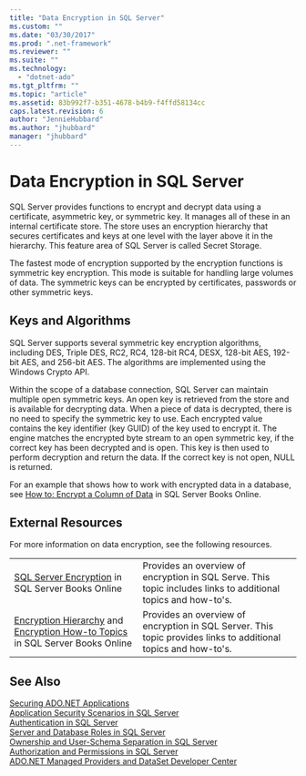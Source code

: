```yaml
---
title: "Data Encryption in SQL Server"
ms.custom: ""
ms.date: "03/30/2017"
ms.prod: ".net-framework"
ms.reviewer: ""
ms.suite: ""
ms.technology: 
  - "dotnet-ado"
ms.tgt_pltfrm: ""
ms.topic: "article"
ms.assetid: 83b992f7-b351-4678-b4b9-f4ffd58134cc
caps.latest.revision: 6
author: "JennieHubbard"
ms.author: "jhubbard"
manager: "jhubbard"
---
```

# Data Encryption in SQL Server
SQL Server provides functions to encrypt and decrypt data using a certificate, asymmetric key, or symmetric key. It manages all of these in an internal certificate store. The store uses an encryption hierarchy that secures certificates and keys at one level with the layer above it in the hierarchy. This feature area of SQL Server is called Secret Storage.  
  
 The fastest mode of encryption supported by the encryption functions is symmetric key encryption. This mode is suitable for handling large volumes of data. The symmetric keys can be encrypted by certificates, passwords or other symmetric keys.  
  
## Keys and Algorithms  
 SQL Server supports several symmetric key encryption algorithms, including DES, Triple DES, RC2, RC4, 128-bit RC4, DESX, 128-bit AES, 192-bit AES, and 256-bit AES. The algorithms are implemented using the Windows Crypto API.  
  
 Within the scope of a database connection, SQL Server can maintain multiple open symmetric keys. An open key is retrieved from the store and is available for decrypting data. When a piece of data is decrypted, there is no need to specify the symmetric key to use. Each encrypted value contains the key identifier (key GUID) of the key used to encrypt it. The engine matches the encrypted byte stream to an open symmetric key, if the correct key has been decrypted and is open. This key is then used to perform decryption and return the data. If the correct key is not open, NULL is returned.  
  
 For an example that shows how to work with encrypted data in a database, see [How to: Encrypt a Column of Data](http://go.microsoft.com/fwlink/?LinkID=128559) in SQL Server Books Online.  
  
## External Resources  
 For more information on data encryption, see the following resources.  
  
|||  
|-|-|  
|[SQL Server Encryption](http://msdn.microsoft.com/library/bb510663.aspx) in SQL Server Books Online|Provides an overview of encryption in SQL Serve. This topic includes links to additional topics and how-to's.|  
|[Encryption Hierarchy](http://msdn.microsoft.com/library/ms189586.aspx) and [Encryption How-to Topics](http://msdn.microsoft.com/library/aa337557.aspx) in SQL Server Books Online|Provides an overview of encryption in SQL Server. This topic provides links to additional topics and how-to's.|  
  
## See Also  
 [Securing ADO.NET Applications](../../../../../docs/framework/data/adonet/securing-ado-net-applications.md)  
 [Application Security Scenarios in SQL Server](../../../../../docs/framework/data/adonet/sql/application-security-scenarios-in-sql-server.md)  
 [Authentication in SQL Server](../../../../../docs/framework/data/adonet/sql/authentication-in-sql-server.md)  
 [Server and Database Roles in SQL Server](../../../../../docs/framework/data/adonet/sql/server-and-database-roles-in-sql-server.md)  
 [Ownership and User-Schema Separation in SQL Server](../../../../../docs/framework/data/adonet/sql/ownership-and-user-schema-separation-in-sql-server.md)  
 [Authorization and Permissions in SQL Server](../../../../../docs/framework/data/adonet/sql/authorization-and-permissions-in-sql-server.md)  
 [ADO.NET Managed Providers and DataSet Developer Center](http://go.microsoft.com/fwlink/?LinkId=217917)
